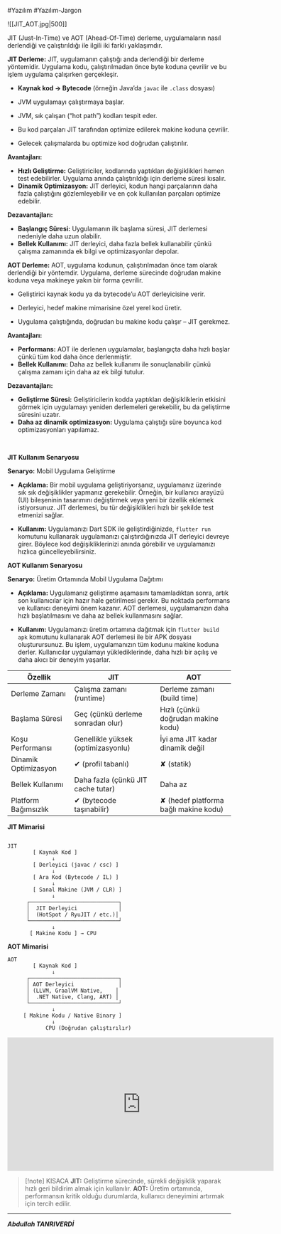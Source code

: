 #Yazılım #Yazılım-Jargon 

![[JIT_AOT.jpg|500]]


 JIT (Just-In-Time) ve AOT (Ahead-Of-Time) derleme, uygulamaların nasıl derlendiği ve çalıştırıldığı ile ilgili iki farklı yaklaşımdır.

**JIT Derleme:** JIT, uygulamanın çalıştığı anda derlendiği bir derleme yöntemidir. Uygulama kodu, çalıştırılmadan önce byte koduna çevrilir ve bu işlem uygulama çalışırken gerçekleşir.

- **Kaynak kod → Bytecode** (örneğin Java’da `javac` ile `.class` dosyası)
    
- JVM uygulamayı çalıştırmaya başlar.
    
- JVM, sık çalışan (“hot path”) kodları tespit eder.
    
- Bu kod parçaları JIT tarafından optimize edilerek makine koduna çevrilir.
    
- Gelecek çalışmalarda bu optimize kod doğrudan çalıştırılır.

**Avantajları:**

- **Hızlı Geliştirme:** Geliştiriciler, kodlarında yaptıkları değişiklikleri hemen test edebilirler. Uygulama anında çalıştırıldığı için derleme süresi kısalır.
- **Dinamik Optimizasyon:** JIT derleyici, kodun hangi parçalarının daha fazla çalıştığını gözlemleyebilir ve en çok kullanılan parçaları optimize edebilir.
  

**Dezavantajları:**

- **Başlangıç Süresi:** Uygulamanın ilk başlama süresi, JIT derlemesi nedeniyle daha uzun olabilir.
- **Bellek Kullanımı:** JIT derleyici, daha fazla bellek kullanabilir çünkü çalışma zamanında ek bilgi ve optimizasyonlar depolar.
  
**AOT Derleme:** AOT, uygulama kodunun, çalıştırılmadan önce tam olarak derlendiği bir yöntemdir. Uygulama, derleme sürecinde doğrudan makine koduna veya makineye yakın bir forma çevrilir.

- Geliştirici kaynak kodu ya da bytecode’u AOT derleyicisine verir.
    
- Derleyici, hedef makine mimarisine özel yerel kod üretir.
    
- Uygulama çalıştığında, doğrudan bu makine kodu çalışır – JIT gerekmez.

**Avantajları:**

- **Performans:** AOT ile derlenen uygulamalar, başlangıçta daha hızlı başlar çünkü tüm kod daha önce derlenmiştir.
- **Bellek Kullanımı:** Daha az bellek kullanımı ile sonuçlanabilir çünkü çalışma zamanı için daha az ek bilgi tutulur.


**Dezavantajları:**

- **Geliştirme Süresi:** Geliştiricilerin kodda yaptıkları değişikliklerin etkisini görmek için uygulamayı yeniden derlemeleri gerekebilir, bu da geliştirme süresini uzatır.
- **Daha az dinamik optimizasyon:** Uygulama çalıştığı süre boyunca kod optimizasyonları yapılamaz.

<br>

**JIT Kullanım Senaryosu**

**Senaryo:** Mobil Uygulama Geliştirme

- **Açıklama:** Bir mobil uygulama geliştiriyorsanız, uygulamanız üzerinde sık sık değişiklikler yapmanız gerekebilir. Örneğin, bir kullanıcı arayüzü (UI) bileşeninin tasarımını değiştirmek veya yeni bir özellik eklemek istiyorsunuz. JIT derlemesi, bu tür değişiklikleri hızlı bir şekilde test etmenizi sağlar.
    
- **Kullanım:** Uygulamanızı Dart SDK ile geliştirdiğinizde, `flutter run` komutunu kullanarak uygulamanızı çalıştırdığınızda JIT derleyici devreye girer. Böylece kod değişikliklerinizi anında görebilir ve uygulamanızı hızlıca güncelleyebilirsiniz.
    

**AOT Kullanım Senaryosu**

**Senaryo:** Üretim Ortamında Mobil Uygulama Dağıtımı

- **Açıklama:** Uygulamanız geliştirme aşamasını tamamladıktan sonra, artık son kullanıcılar için hazır hale getirilmesi gerekir. Bu noktada performans ve kullanıcı deneyimi önem kazanır. AOT derlemesi, uygulamanızın daha hızlı başlatılmasını ve daha az bellek kullanmasını sağlar.
    
- **Kullanım:** Uygulamanızı üretim ortamına dağıtmak için `flutter build apk` komutunu kullanarak AOT derlemesi ile bir APK dosyası oluşturursunuz. Bu işlem, uygulamanızın tüm kodunu makine koduna derler. Kullanıcılar uygulamayı yüklediklerinde, daha hızlı bir açılış ve daha akıcı bir deneyim yaşarlar.

| Özellik              | JIT                                | AOT                                   |
| -------------------- | ---------------------------------- | ------------------------------------- |
| Derleme Zamanı       | Çalışma zamanı (runtime)           | Derleme zamanı (build time)           |
| Başlama Süresi       | Geç (çünkü derleme sonradan olur)  | Hızlı (çünkü doğrudan makine kodu)    |
| Koşu Performansı     | Genellikle yüksek (optimizasyonlu) | İyi ama JIT kadar dinamik değil       |
| Dinamik Optimizasyon | ✔ (profil tabanlı)                 | ✘ (statik)                            |
| Bellek Kullanımı     | Daha fazla (çünkü JIT cache tutar) | Daha az                               |
| Platform Bağımsızlık | ✔ (bytecode taşınabilir)           | ✘ (hedef platforma bağlı makine kodu) |

**JIT Mimarisi**

```text

JIT
        [ Kaynak Kod ]
              ↓
        [ Derleyici (javac / csc) ]
              ↓
        [ Ara Kod (Bytecode / IL) ]
              ↓
        [ Sanal Makine (JVM / CLR) ]
              ↓
      ┌────────────────────────────┐
      │  JIT Derleyici             │
      │  (HotSpot / RyuJIT / etc.)│
      └────────────────────────────┘
              ↓
       [ Makine Kodu ] → CPU

```

**AOT Mimarisi**

```text
AOT
        [ Kaynak Kod ]
              ↓
      ┌────────────────────────────┐
      │ AOT Derleyici              │
      │ (LLVM, GraalVM Native,    │
      │  .NET Native, Clang, ART) │
      └────────────────────────────┘
              ↓
     [ Makine Kodu / Native Binary ]
              ↓
            CPU (Doğrudan çalıştırılır)

```


<iframe width="600" height="300" 
    src="https://www.youtube.com/embed/5rn_MAspYFM?list=PLrdBiaxMhrdx33G3hFK0vO4NwlAy0FGf8" 
    frameborder="0" 
    allow="accelerometer; autoplay; clipboard-write; encrypted-media; gyroscope; picture-in-picture" 
    allowfullscreen>
</iframe>



> [!note] KISACA
> **JIT:** Geliştirme sürecinde, sürekli değişiklik yaparak hızlı geri bildirim almak için kullanılır.
> **AOT:** Üretim ortamında, performansın kritik olduğu durumlarda, kullanıcı deneyimini artırmak için tercih edilir.

***
***Abdullah TANRIVERDİ***
